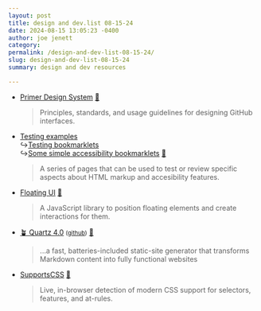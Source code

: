 ```yaml
---
layout: post
title: design and dev.list 08-15-24
date: 2024-08-15 13:05:23 -0400
author: joe jenett
category: 
permalink: /design-and-dev-list-08-15-24/
slug: design-and-dev-list-08-15-24
summary: design and dev resources

---
```

<ul class="links">
	<li><a title="built for GitHub by GitHub" href="https://primer.style/">Primer Design System</a> <a title="source" href="https://pinboard.in/u:fileformat">📌</a><blockquote><p>Principles, standards, and usage guidelines for designing GitHub interfaces.</p></blockquote></li>
	<li><a title="Intopia testing examples" href="https://intopia.github.io/exercise/testing.html">Testing examples</a><br>&#8618;<a title="Testing bookmarklets" href="https://intopia.github.io/exercise/testing-bookmarklets.html">Testing bookmarklets</a><br>&#8618;<a title="Some simple accessibility bookmarklets" href="https://intopia.github.io/exercise/simple-bookmarklets.html">Some simple accessibility bookmarklets</a> <a title="source" href="https://pinboard.in/u:ascarida">📌</a><blockquote><p>A series of pages that can be used to test or review specific aspects about HTML markup and accesibility features.</p></blockquote></li>
	<li><a title="Floating UI - Create tooltips, popovers, dropdowns, and more" href="https://floating-ui.com/">Floating UI</a> <small> </small><a title="source" href="https://pinboard.in/u:raygrasso">📌</a><blockquote><p>A JavaScript library to position floating elements and create interactions for them.</p></blockquote></li>
	<li><a title="Welcome to Quartz 4" href="https://quartz.jzhao.xyz/">🪴 Quartz 4.0</a> <small>(<a href="https://github.com/jackyzha0/quartz">github</a>)</small> <a title="source" href="https://pinboard.in/u:solari">📌</a><blockquote><p>...a fast, batteries-included static-site generator that transforms Markdown content into fully functional websites</p></blockquote></li>
	<li><a title="SupportsCSS" href="https://supportscss.dev/">SupportsCSS</a> <a title="source" href="https://pinboard.in/u:roger">📌</a><blockquote><p>Live, in-browser detection of modern CSS support for selectors, features, and at-rules. </p></blockquote></li>
</ul>

<a style="display:none;" href="https://brid.gy/publish/mastodon"><small>(cross-posted to mastodon)</small></a>